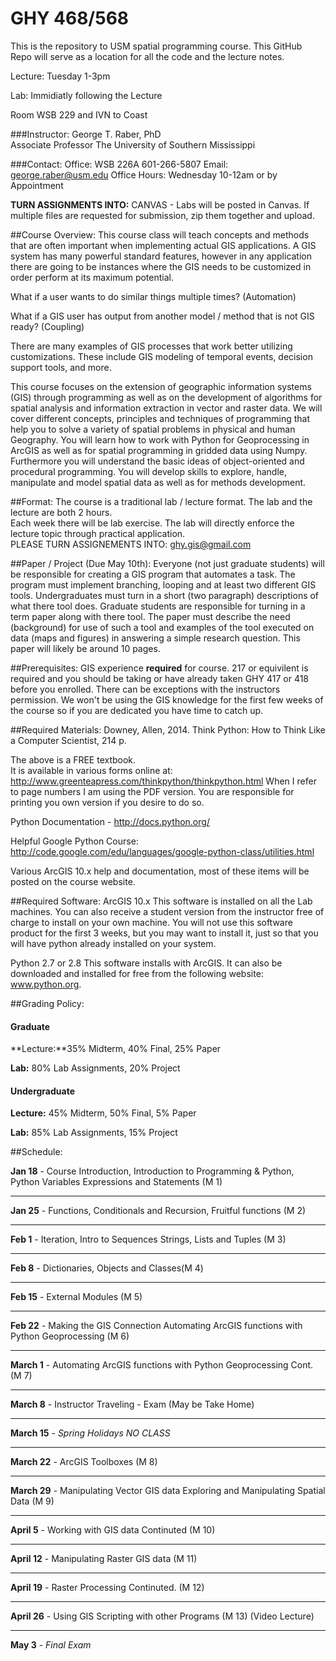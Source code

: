 # GHY 468/568

This is the repository to USM spatial programming course.  This GitHub Repo will serve as a location for all the code and the lecture notes.  

Lecture: Tuesday 1-3pm

Lab: Immidiatly following the Lecture

Room WSB 229 and IVN to Coast

###Instructor:
George T. Raber, PhD  
Associate Professor
The University of Southern Mississippi

###Contact:
Office: WSB 226A 601-266-5807
Email: george.raber@usm.edu
Office Hours: Wednesday 10-12am or by Appointment

**TURN ASSIGNMENTS INTO:**
CANVAS - Labs will be posted in Canvas.  If multiple files are requested for submission, zip them together and upload.

##Course Overview:
This course class will teach concepts and methods that are often important when implementing actual GIS applications.  A GIS system has many powerful standard features, however in any application there are going to be instances where the GIS needs to be customized in order perform at its maximum potential.  

What if a user wants to do similar things multiple times?  (Automation)

What if a GIS user has output from another model / method that is not GIS ready?  (Coupling)

There are many examples of GIS processes that work better utilizing customizations.  These include GIS modeling of temporal events, decision support tools, and more.

This course focuses on the extension of geographic information systems (GIS) through programming as well
as on the development of algorithms for spatial analysis and information extraction in vector and raster data. We will cover
different concepts, principles and techniques of programming that help you to solve a variety of spatial problems in physical
and human Geography. You will learn how to work with Python for Geoprocessing in ArcGIS as well as for spatial
programming in gridded data using Numpy. Furthermore you will understand the basic ideas of object-oriented and
procedural programming. You will develop skills to explore, handle, manipulate and model spatial data as well as for
methods development.

##Format:
The course is a traditional lab / lecture format.  The lab and the lecture are both 2 hours.  
Each week there will be lab exercise. The lab will directly enforce the lecture topic through practical application.  
PLEASE TURN ASSIGNEMENTS INTO: ghy.gis@gmail.com

##Paper / Project (Due May 10th):
Everyone (not just graduate students) will be responsible for creating a GIS program that automates a task.  The program must implement branching, looping and at least two different GIS tools.  Undergraduates must turn in a short (two paragraph) descriptions of what there tool does.  Graduate students are responsible for turning in a term paper along with there tool.  The paper must describe the need (background) for use of such a tool and examples of the tool executed on data (maps and figures) in answering a simple research question.  This paper will likely be around 10 pages.

##Prerequisites:
GIS experience **required** for course.  217 or equivilent is required and you should be taking or have already taken GHY 417 or 418 before you enrolled.  There can be exceptions with the instructors permission.  We won't be using the GIS knowledge for the first few weeks of the course so if you are dedicated you have time to catch up.

##Required Materials:
Downey, Allen, 2014. Think Python: How to Think Like a Computer Scientist, 214 p.

The above is a FREE textbook.  
It is available in various forms online at: http://www.greenteapress.com/thinkpython/thinkpython.html
When I refer to page numbers I am using the PDF version.  You are responsible for printing you own version if you desire to do so.

Python Documentation - http://docs.python.org/

Helpful Google Python Course: http://code.google.com/edu/languages/google-python-class/utilities.html

Various ArcGIS 10.x help and documentation, most of these items will be posted on the course website.

##Required Software:
ArcGIS 10.x This software is installed on all the Lab machines.  You can also receive a student version from the instructor free of charge to install on your own machine.  You will not use this software product for the first 3 weeks, but you may want to install it, just so that you will have python already installed on your system.

Python 2.7 or 2.8 This software installs with ArcGIS.  It can also be downloaded and installed for free from the following website: www.python.org.

##Grading Policy:

#### Graduate

**Lecture:**35% Midterm, 40% Final, 25% Paper

**Lab:** 80% Lab Assignments, 20% Project

#### Undergraduate

**Lecture:** 45% Midterm, 50% Final, 5% Paper

**Lab:** 85% Lab Assignments, 15% Project

##Schedule:

**Jan 18** - Course Introduction, Introduction to Programming & Python, Python Variables Expressions and Statements (M 1)
- - - - - -
**Jan 25** - Functions, Conditionals and Recursion, Fruitful functions (M 2)
- - - - - -
**Feb 1** - Iteration, Intro to Sequences Strings, Lists and Tuples (M 3)
- - - - - -
**Feb 8** - Dictionaries, Objects and Classes(M 4)
- - - - - -
**Feb 15** - External Modules (M 5)
- - - - - -
**Feb 22** - Making the GIS Connection Automating ArcGIS functions with Python Geoprocessing (M 6)
- - - - - -
**March 1** - Automating ArcGIS functions with Python Geoprocessing Cont. (M 7)
- - - - - -
**March 8** - Instructor Traveling - Exam (May be Take Home)
- - - - - -
**March 15** - *Spring Holidays NO CLASS*  
- - - - - -
**March 22** - ArcGIS Toolboxes (M 8)
- - - - - -
**March 29** - Manipulating Vector GIS data Exploring and Manipulating Spatial Data (M 9)
- - - - - -
**April 5** -  Working with GIS data Continuted (M 10)
- - - - - -
**April 12** -  Manipulating Raster GIS data (M 11)
- - - - - -
**April 19** - Raster Processing Continuted. (M 12)
- - - - - -
**April 26** - Using GIS Scripting with other Programs (M 13) (Video Lecture)
- - - - - -
**May 3** - *Final Exam*









